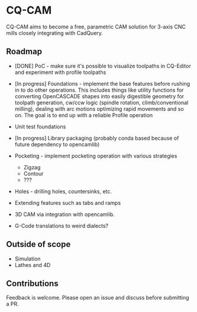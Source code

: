 CQ-CAM
====

CQ-CAM aims to become a free, parametric CAM solution for
3-axis CNC mills closely integrating with CadQuery. 

Roadmap
---

* [DONE] PoC - make sure it's possible to visualize 
  toolpaths in CQ-Editor and experiment with profile toolpaths
* [In progress] Foundations - implement the base features 
  before rushing in to do other operations. This includes things
  like utility functions for converting OpenCASCADE shapes into 
  easily digestible geometry for toolpath generation, cw/ccw logic
  (spindle rotation, climb/conventional milling), dealing with arc motions
  optimizing rapid movements and so on. The goal is to end up with a reliable Profile operation
* Unit test foundations
* [In progress] Library packaging (probably conda based 
  because of future dependency to opencamlib)
* Pocketing - implement pocketing operation with various strategies
  * Zigzag
  * Contour
  * ???
    
* Holes - drilling holes, countersinks, etc.
* Extending features such as tabs and ramps
* 3D CAM via integration with opencamlib. 
* G-Code translations to weird dialects?



Outside of scope
---

* Simulation
* Lathes and 4D


Contributions
---
Feedback is welcome. Please open an issue and discuss 
before submitting a PR.